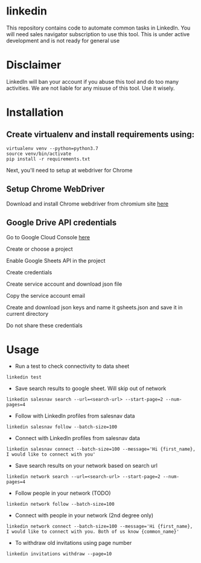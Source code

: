 # linkedin

This repository contains code to automate common tasks in LinkedIn. You will need sales navigator subscription to use this tool. This is under active development and is not ready for general use

# Disclaimer

LinkedIn will ban your account if you abuse this tool and do too many activities. We are not liable for any misuse of this tool. Use it wisely.

# Installation

## Create virtualenv and install requirements using:

```
virtualenv venv --python=python3.7
source venv/bin/activate
pip install -r requirements.txt
```

Next, you'll need to setup at webdriver for Chrome

## Setup Chrome WebDriver

Download and install Chrome webdriver from chromium site [here](https://chromedriver.chromium.org/downloads)

## Google Drive API credentials

Go to Google Cloud Console [here](https://console.cloud.google.com/)

Create or choose a project

Enable Google Sheets API in the project

Create credentials

Create service account and download json file

Copy the service account email

Create and download json keys and name it gsheets.json and save it in current directory

Do not share these credentials

# Usage

* Run a test to check connectivity to data sheet

```
linkedin test
```

* Save search results to google sheet. Will skip out of network

```
linkedin salesnav search --url=<search-url> --start-page=2 --num-pages=4
```

* Follow with LinkedIn profiles from salesnav data

```
linkedin salesnav follow --batch-size=100
```

* Connect with LinkedIn profiles from salesnav data

```
linkedin salesnav connect --batch-size=100 --message='Hi {first_name}, I would like to connect with you'
```

* Save search results on your network based on search url
```
linkedin network search --url=<search-url> --start-page=2 --num-pages=4
```

* Follow people in your network (TODO)

```
linkedin network follow --batch-size=100
```

* Connect with people in your network (2nd degree only)

```
linkedin network connect --batch-size=100 --message='Hi {first_name}, I would like to connect with you. Both of us know {common_name}'
```

* To withdraw old invitations using page number
```
linkedin invitations withdraw --page=10
```
